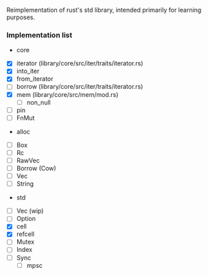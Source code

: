 Reimplementation of rust's std library, intended primarily for learning purposes.

### Implementation list

* core
- [x] iterator (library/core/src/iter/traits/iterator.rs)
- [x] into_iter
- [x] from_iterator
- [ ] borrow (library/core/src/iter/traits/iterator.rs)
- [x] mem (library/core/src/mem/mod.rs)
  - [ ] non_null
- [ ] pin
- [ ] FnMut

* alloc
- [ ] Box
- [ ] Rc
- [ ] RawVec
- [ ] Borrow (Cow)
- [ ] Vec
- [ ] String

* std
- [ ] Vec (wip)
- [ ] Option
- [x] cell
- [x] refcell
- [ ] Mutex
- [ ] Index
- [ ] Sync
  - [ ] mpsc
